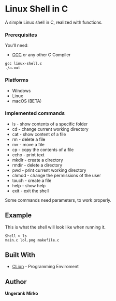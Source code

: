 # Linux Shell in C

A simple Linux shell in C, realized with functions.

### Prerequisites

You'll need:
*  [GCC](https://sourceware.org/cygwin/) or any other C Compiler 
	
```
gcc linux-shell.c
./a.out
```
### Platforms
*  Windows
*  Linux
*  macOS (BETA)
### Implemented commands
* ls - show contents of a specific folder
* cd - change current working directory
* cat - show content of a file
* rm - delete a file
* mv - move  a file
* cp - copy the contents of a file
* echo - print text
* mkdir - create a directory
* rmdir - delete a directory
* pwd - print current working directory
* chmod - change the permissions of the user
* touch - create a file
* help - show help
* exit - exit the shell


Some commands need parameters, to work properly.

## Example
This is what the shell will look like when running it.
```
Shell > ls
main.c lol.png makefile.c
```


## Built With
*  [CLion](https://www.jetbrains.com/de-de/clion/) - Programming Enviroment 


## Author
**Ungerank Mirko**
